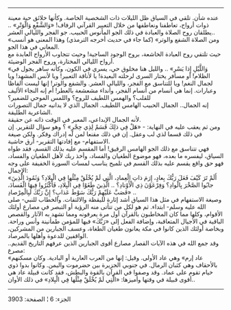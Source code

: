 ------------------------------------------------------------------------

عنده شأن. تلقي في السياق ظل الليلات ذات الشخصية الخاصة. وكأنها خلائق حية
معينة ذوات أرواح، تعاطفنا ونعاطفها من خلال التعبير القرآني الرفاف!
«وَالشَّفْعِ وَالْوَتْرِ» .. يطلقان روح الصلاة والعبادة في ذلك الجو المأنوس
الحبيب. جو الفجر والليالي العشر..  
«ومن الصلاة الشفع والوتر» (كما جاء في حديث أخرجه الترمذي) وهذا المعنى هو
أنسب المعاني في هذا الجو.  
حيث تلتقي روح العبادة الخاشعة، بروح الوجود الساجية! وحيث تتجاوب الأرواح
العابدة مع أرواح الليالي المختارة، وروح الفجر الوضيئة.  
«وَاللَّيْلِ إِذا يَسْرِ» .. والليل هنا مخلوق حي، يسري في الكون، وكأنه ساهر يجول
في الظلام! أو مسافر يختار السرى لرحلته البعيدة! يا لأناقة التعبير! ويا
لأنس المشهد! ويا لجمال النغم! ويا للتناسق مع الفجر، والليالي العشر.
والشفع والوتر! إنها ليست ألفاظا وعبارات. إنما هي أنسام من أنسام الفجر،
وأنداء مشعشعة بالعطر! أم إنه النجاء الأليف للقلب؟ والهمس اللطيف للروح؟
واللمس الموحي للضمير؟  
إنه الجمال.. الجمال الحبيب الهامس اللطيف. الجمال الذي لا يدانيه جمال
التصورات الشاعرية الطليقة.  
لأنه الجمال الإبداعي، المعبر في الوقت ذاته عن حقيقة.  
ومن ثم يعقب عليه في النهاية: - «هَلْ فِي ذلِكَ قَسَمٌ لِذِي حِجْرٍ» ؟ وهو سؤال
للتقرير. إن في ذلك قسما لذي لب وعقل. إن في ذلك مقنعا لمن له إدراك وفكر.
ولكن صيغة الاستفهام- مع إفادتها التقرير- أرق حاشية.  
فهي تتناسق مع ذلك الجو الهامس الرقيق! أما المقسم عليه بذلك القسم، فقد
طواه السياق، ليفسره ما بعده، فهو موضوع الطغيان والفساد، وأخذ ربك لأهل
الطغيان والفساد، فهو حق واقع يقسم عليه بذلك القسم في تلميح يناسب لمسات
السورة الخفيفة على وجه الإجمال:  
«أَلَمْ تَرَ كَيْفَ فَعَلَ رَبُّكَ بِعادٍ، إِرَمَ ذاتِ الْعِمادِ، الَّتِي لَمْ يُخْلَقْ مِثْلُها فِي الْبِلادِ؟
وَثَمُودَ الَّذِينَ جابُوا الصَّخْرَ بِالْوادِ؟ وَفِرْعَوْنَ ذِي الْأَوْتادِ؟ .. الَّذِينَ طَغَوْا فِي
الْبِلادِ، فَأَكْثَرُوا فِيهَا الْفَسادَ، فَصَبَّ عَلَيْهِمْ رَبُّكَ سَوْطَ عَذابٍ؟ إِنَّ رَبَّكَ لَبِالْمِرْصادِ»
..  
وصيغة الاستفهام في مثل هذا السياق أشد إثارة لليقظة والالتفات. والخطاب
للنبي- صلى الله عليه وسلم- ابتداء. ثم هو لكل من تتأتى منه الرؤية أو
التبصر في مصارع أولئك الأقوام، وكلها مما كان المخاطبون بالقرآن أول مرة
يعرفونه ومما تشهد به الآثار والقصص الباقية في الأجيال المتعاقبة، وإضافة
الفعل إلى «رَبَّكَ» فيها للمؤمن طمأنينة وأنس وراحة. وبخاصة أولئك الذين كانوا
في مكة يعانون طغيان الطغاة، وعسف الجبارين من المشركين، الواقفين للدعوة
وأهلها بالمرصاد.  
وقد جمع الله في هذه الآيات القصار مصارع أقوى الجبارين الذين عرفهم
التاريخ القديم.. مصرع:  
«عاد إرم» وهي عاد الأولى. وقيل: إنها من العرب العاربة أو البادية. وكان
مسكنهم بالأحقاف وهي كثبان الرمال. في جنوبي الجزيرة بين حضرموت واليمن.
وكانوا بدوا ذوي خيام تقوم على عماد. وقد وصفوا في القرآن بالقوة والبطش،
فقد كانت قبيلة عاد هي أقوى قبيلة في وقتها وأميزها: «الَّتِي لَمْ يُخْلَقْ مِثْلُها
فِي الْبِلادِ» في ذلك الأوان..

------------------------------------------------------------------------

الجزء: 6 ¦ الصفحة: 3903
